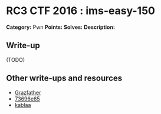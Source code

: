 # RC3 CTF 2016 : ims-easy-150

**Category:** Pwn
**Points:**
**Solves:**
**Description:**



## Write-up

(TODO)

## Other write-ups and resources

* [Grazfather](https://gist.github.com/Grazfather/837adfa13af213c17029519d0953825c)
* [73696e65](https://github.com/73696e65/ctf-notes/blob/master/2016-ctf.rc3.club/pwn-150-ims_easy.py)
* [kablaa](http://kabla.me/blog/writeups/RC3-2016.html#ims-easy)
